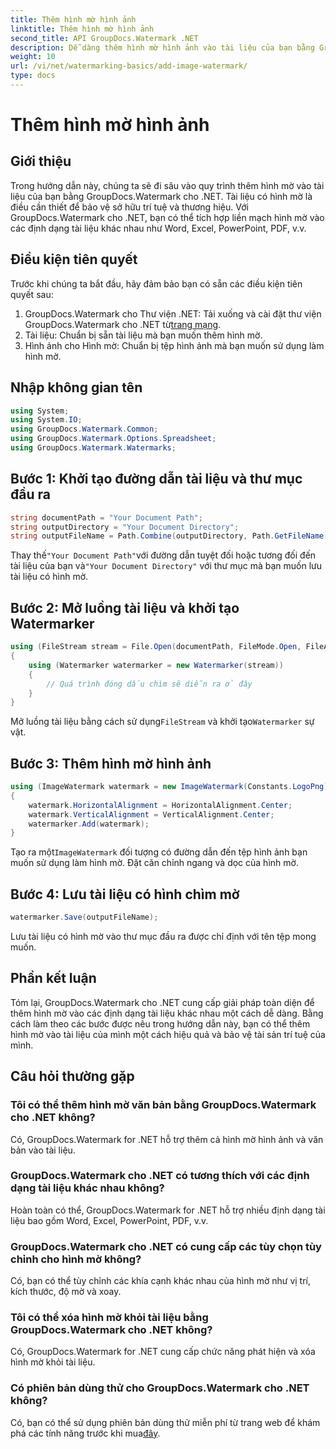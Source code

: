 ```yaml
---
title: Thêm hình mờ hình ảnh
linktitle: Thêm hình mờ hình ảnh
second_title: API GroupDocs.Watermark .NET
description: Dễ dàng thêm hình mờ hình ảnh vào tài liệu của bạn bằng GroupDocs.Watermark cho .NET. Bảo vệ tài sản trí tuệ của bạn một cách dễ dàng.
weight: 10
url: /vi/net/watermarking-basics/add-image-watermark/
type: docs
---
```

# Thêm hình mờ hình ảnh

## Giới thiệu
Trong hướng dẫn này, chúng ta sẽ đi sâu vào quy trình thêm hình mờ vào tài liệu của bạn bằng GroupDocs.Watermark cho .NET. Tài liệu có hình mờ là điều cần thiết để bảo vệ sở hữu trí tuệ và thương hiệu. Với GroupDocs.Watermark cho .NET, bạn có thể tích hợp liền mạch hình mờ vào các định dạng tài liệu khác nhau như Word, Excel, PowerPoint, PDF, v.v.
## Điều kiện tiên quyết
Trước khi chúng ta bắt đầu, hãy đảm bảo bạn có sẵn các điều kiện tiên quyết sau:
1.  GroupDocs.Watermark cho Thư viện .NET: Tải xuống và cài đặt thư viện GroupDocs.Watermark cho .NET từ[trang mạng](https://releases.groupdocs.com/Watermark/net/).
2. Tài liệu: Chuẩn bị sẵn tài liệu mà bạn muốn thêm hình mờ.
3. Hình ảnh cho Hình mờ: Chuẩn bị tệp hình ảnh mà bạn muốn sử dụng làm hình mờ.

## Nhập không gian tên
```csharp
using System;
using System.IO;
using GroupDocs.Watermark.Common;
using GroupDocs.Watermark.Options.Spreadsheet;
using GroupDocs.Watermark.Watermarks;
```
## Bước 1: Khởi tạo đường dẫn tài liệu và thư mục đầu ra
```csharp
string documentPath = "Your Document Path";
string outputDirectory = "Your Document Directory";
string outputFileName = Path.Combine(outputDirectory, Path.GetFileName(documentPath));
```
 Thay thế`"Your Document Path"`với đường dẫn tuyệt đối hoặc tương đối đến tài liệu của bạn và`"Your Document Directory"` với thư mục mà bạn muốn lưu tài liệu có hình mờ.
## Bước 2: Mở luồng tài liệu và khởi tạo Watermarker
```csharp
using (FileStream stream = File.Open(documentPath, FileMode.Open, FileAccess.ReadWrite))
{
    using (Watermarker watermarker = new Watermarker(stream))
    {
        // Quá trình đóng dấu chìm sẽ diễn ra ở đây
    }
}
```
 Mở luồng tài liệu bằng cách sử dụng`FileStream` và khởi tạo`Watermarker` sự vật.
## Bước 3: Thêm hình mờ hình ảnh
```csharp
using (ImageWatermark watermark = new ImageWatermark(Constants.LogoPng))
{
    watermark.HorizontalAlignment = HorizontalAlignment.Center;
    watermark.VerticalAlignment = VerticalAlignment.Center;
    watermarker.Add(watermark);
}
```
 Tạo ra một`ImageWatermark` đối tượng có đường dẫn đến tệp hình ảnh bạn muốn sử dụng làm hình mờ. Đặt căn chỉnh ngang và dọc của hình mờ.
## Bước 4: Lưu tài liệu có hình chìm mờ
```csharp
watermarker.Save(outputFileName);
```
Lưu tài liệu có hình mờ vào thư mục đầu ra được chỉ định với tên tệp mong muốn.

## Phần kết luận
Tóm lại, GroupDocs.Watermark cho .NET cung cấp giải pháp toàn diện để thêm hình mờ vào các định dạng tài liệu khác nhau một cách dễ dàng. Bằng cách làm theo các bước được nêu trong hướng dẫn này, bạn có thể thêm hình mờ vào tài liệu của mình một cách hiệu quả và bảo vệ tài sản trí tuệ của mình.
## Câu hỏi thường gặp
### Tôi có thể thêm hình mờ văn bản bằng GroupDocs.Watermark cho .NET không?
Có, GroupDocs.Watermark for .NET hỗ trợ thêm cả hình mờ hình ảnh và văn bản vào tài liệu.
### GroupDocs.Watermark cho .NET có tương thích với các định dạng tài liệu khác nhau không?
Hoàn toàn có thể, GroupDocs.Watermark for .NET hỗ trợ nhiều định dạng tài liệu bao gồm Word, Excel, PowerPoint, PDF, v.v.
### GroupDocs.Watermark cho .NET có cung cấp các tùy chọn tùy chỉnh cho hình mờ không?
Có, bạn có thể tùy chỉnh các khía cạnh khác nhau của hình mờ như vị trí, kích thước, độ mờ và xoay.
### Tôi có thể xóa hình mờ khỏi tài liệu bằng GroupDocs.Watermark cho .NET không?
Có, GroupDocs.Watermark for .NET cung cấp chức năng phát hiện và xóa hình mờ khỏi tài liệu.
### Có phiên bản dùng thử cho GroupDocs.Watermark cho .NET không?
 Có, bạn có thể sử dụng phiên bản dùng thử miễn phí từ trang web để khám phá các tính năng trước khi mua[đây](https://releases.groupdocs.com/).